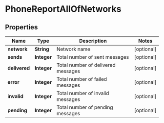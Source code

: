 

# PhoneReportAllOfNetworks

## Properties

Name | Type | Description | Notes
------------ | ------------- | ------------- | -------------
**network** | **String** | Network name |  [optional]
**sends** | **Integer** | Total number of sent messages |  [optional]
**delivered** | **Integer** | Total number of delivered messages |  [optional]
**error** | **Integer** | Total number of failed messages |  [optional]
**invalid** | **Integer** | Total number of invalid messages |  [optional]
**pending** | **Integer** | Total number of pending messages |  [optional]



